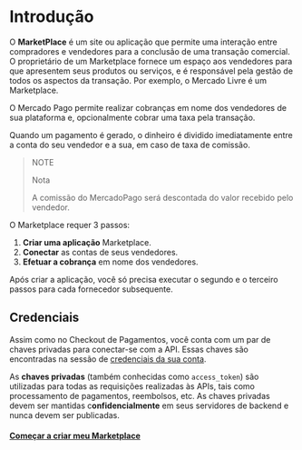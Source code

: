 # Introdução

O **MarketPlace** é um site ou aplicação que permite uma interação entre compradores e vendedores para a conclusão de uma transação comercial. O proprietário de um Marketplace fornece um espaço aos vendedores para que apresentem seus produtos ou serviços, e é responsável pela gestão de todos os aspectos da transação. Por exemplo, o Mercado Livre é um Marketplace.

O Mercado Pago permite realizar cobranças em nome dos vendedores de sua plataforma e, opcionalmente cobrar uma taxa pela transação.

Quando um pagamento é gerado, o dinheiro é dividido imediatamente entre a conta do seu vendedor e a sua, em caso de taxa de comissão.

> NOTE
>
> Nota
>
>A comissão do MercadoPago será descontada do valor recebido pelo vendedor.

O Marketplace requer 3 passos:

1. **Criar uma aplicação** Marketplace.
2. **Conectar** as contas de seus vendedores.
3. **Efetuar a cobrança** em nome dos vendedores.

Após criar a aplicação, você só precisa executar o segundo e o terceiro passos para cada fornecedor subsequente.


## Credenciais

Assim como no Checkout de Pagamentos, você conta com um par de chaves privadas para conectar-se com a API. Essas chaves são encontradas na sessão de [credenciais da sua conta](https://www.mercadopago.com.ar/account/credentials).

As **chaves privadas** (também conhecidas como `access_token`) são utilizadas para todas as requisições realizadas às APIs, tais como processamento de pagamentos, reembolsos, etc. As chaves privadas devem ser mantidas c**onfidencialmente** em seus servidores de backend e nunca devem ser publicadas.

#### [Começar a criar meu Marketplace](/guides/markeplace/web-checkout/create-marketplace.pt.md)
